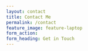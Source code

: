 ```yaml
---
layout: contact
title: Contact Me
permalink: /contact
feature_image: feature-laptop
form_action:
form_heading: Get in Touch
---
```

